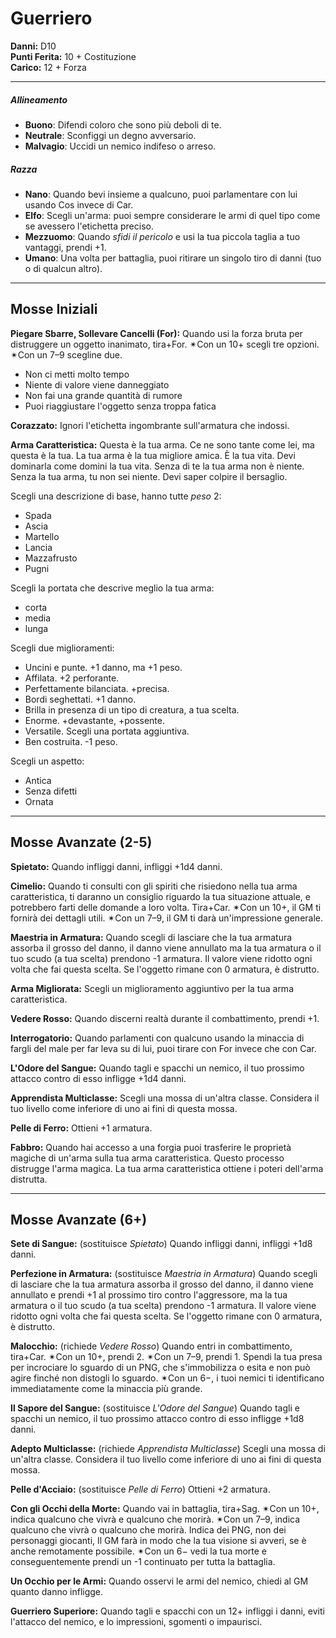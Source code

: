# Guerriero

**Danni:** D10  
**Punti Ferita:** 10 + Costituzione  
**Carico:** 12 + Forza

<hr>

##### **Allineamento**
- **Buono**: Difendi coloro che sono più deboli di te.
- **Neutrale**: Sconfiggi un degno avversario.
- **Malvagio**: Uccidi un nemico indifeso o arreso.

##### **Razza**
- **Nano**: Quando bevi insieme a qualcuno, puoi parlamentare con lui usando Cos invece di Car.
- **Elfo**: Scegli un'arma: puoi sempre considerare le armi di quel tipo come se avessero l'etichetta preciso.
- **Mezzuomo**: Quando *sfidi il pericolo* e usi la tua piccola taglia a tuo vantaggi, prendi +1.
- **Umano**: Una volta per battaglia, puoi ritirare un singolo tiro di danni (tuo o di qualcun altro).

<hr>

## Mosse Iniziali

**Piegare Sbarre, Sollevare Cancelli (For):**
Quando usi la forza bruta per distruggere un oggetto inanimato, tira+For.
✴Con un 10+ scegli tre opzioni.
✴Con un 7–9 scegline due.

- Non ci metti molto tempo
- Niente di valore viene danneggiato
- Non fai una grande quantità di rumore
- Puoi riaggiustare l'oggetto senza troppa fatica

**Corazzato:**
Ignori l'etichetta ingombrante sull'armatura che indossi.

**Arma Caratteristica:**
Questa è la tua arma. Ce ne sono tante come lei, ma questa è la tua. La tua arma è la tua migliore amica. È la tua vita. Devi dominarla come domini la tua vita. Senza di te la tua arma non è niente. Senza la tua arma, tu non sei niente. Devi saper colpire il bersaglio.

Scegli una descrizione di base, hanno tutte *peso* 2:
- Spada
- Ascia
- Martello
- Lancia
- Mazzafrusto
- Pugni

Scegli la portata che descrive meglio la tua arma:
- corta
- media
- lunga

Scegli due miglioramenti:
- Uncini e punte. +1 danno, ma +1 peso.
- Affilata. +2 perforante.
- Perfettamente bilanciata. +precisa.
- Bordi seghettati. +1 danno.
- Brilla in presenza di un tipo di creatura, a tua scelta.
- Enorme. +devastante, +possente.
- Versatile. Scegli una portata aggiuntiva.
- Ben costruita. -1 peso.

Scegli un aspetto:
- Antica
- Senza difetti
- Ornata

<hr>

## Mosse Avanzate (2-5)

**Spietato:**
Quando infliggi danni, infliggi +1d4 danni.

**Cimelio:**
Quando ti consulti con gli spiriti che risiedono nella tua arma caratteristica, ti daranno un consiglio riguardo la tua situazione attuale, e potrebbero farti delle domande a loro volta. Tira+Car.
✴Con un 10+, il GM ti fornirà dei dettagli utili.
✴Con un 7–9, il GM ti darà un'impressione generale.

**Maestria in Armatura:**
Quando scegli di lasciare che la tua armatura assorba il grosso del danno, il danno viene annullato ma la tua armatura o il tuo scudo (a tua scelta) prendono -1 armatura. Il valore viene ridotto ogni volta che fai questa scelta. Se l'oggetto rimane con 0 armatura, è distrutto.

**Arma Migliorata:**
Scegli un miglioramento aggiuntivo per la tua arma caratteristica.

**Vedere Rosso:**
Quando discerni realtà durante il combattimento, prendi +1.

**Interrogatorio:**
Quando parlamenti con qualcuno usando la minaccia di fargli del male per far leva su di lui, puoi tirare con For invece che con Car.

**L'Odore del Sangue:**
Quando tagli e spacchi un nemico, il tuo prossimo attacco contro di esso infligge +1d4 danni.

**Apprendista Multiclasse:**
Scegli una mossa di un'altra classe. Considera il tuo livello come inferiore di uno ai fini di questa mossa.

**Pelle di Ferro:**
Ottieni +1 armatura.

**Fabbro:**
Quando hai accesso a una forgia puoi trasferire le proprietà magiche di un'arma sulla tua arma caratteristica. Questo processo distrugge l'arma magica. La tua arma caratteristica ottiene i poteri dell'arma distrutta.

<hr>

## Mosse Avanzate (6+)

**Sete di Sangue:**
(sostituisce *Spietato*)
Quando infliggi danni, infliggi +1d8 danni.

**Perfezione in Armatura:**
(sostituisce *Maestria in Armatura*)
Quando scegli di lasciare che la tua armatura assorba il grosso del danno, il danno viene annullato e prendi +1 al prossimo tiro contro l'aggressore, ma la tua armatura o il tuo scudo (a tua scelta) prendono -1 armatura. Il valore viene ridotto ogni volta che fai questa scelta. Se l'oggetto rimane con 0 armatura, è distrutto.

**Malocchio:**
(richiede *Vedere Rosso*)
Quando entri in combattimento, tira+Car.
✴Con un 10+, prendi 2.
✴Con un 7–9, prendi 1.
Spendi la tua presa per incrociare lo sguardo di un PNG, che s'immobilizza o esita e non può agire finché non distogli lo sguardo. ✴Con un 6−, i tuoi nemici ti identificano immediatamente come la minaccia più grande.

**Il Sapore del Sangue:**
(sostituisce *L'Odore del Sangue*)
Quando tagli e spacchi un nemico, il tuo prossimo attacco contro di esso infligge +1d8 danni.

**Adepto Multiclasse:**
(richiede *Apprendista Multiclasse*)
Scegli una mossa di un'altra classe. Considera il tuo livello come inferiore di uno ai fini di questa mossa.

**Pelle d'Acciaio:**
(sostituisce *Pelle di Ferro*)
Ottieni +2 armatura.

**Con gli Occhi della Morte:**
Quando vai in battaglia, tira+Sag.
✴Con un 10+, indica qualcuno che vivrà e qualcuno che morirà.
✴Con un 7–9, indica qualcuno che vivrà o qualcuno che morirà.
Indica dei PNG, non dei personaggi giocanti, Il GM farà in modo che la tua visione si avveri, se è anche remotamente possibile. ✴Con un 6− vedi la tua morte e conseguentemente prendi un -1 continuato per tutta la battaglia.

**Un Occhio per le Armi:**
Quando osservi le armi del nemico, chiedi al GM quanto danno infligge.

**Guerriero Superiore:**
Quando tagli e spacchi con un 12+ infliggi i danni, eviti l'attacco del nemico, e lo impressioni, sgomenti o impaurisci.